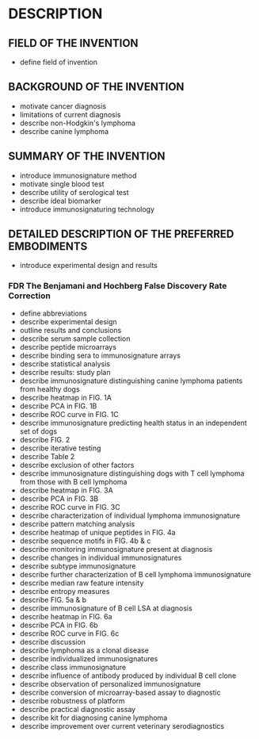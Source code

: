 # DESCRIPTION

## FIELD OF THE INVENTION

- define field of invention

## BACKGROUND OF THE INVENTION

- motivate cancer diagnosis
- limitations of current diagnosis
- describe non-Hodgkin's lymphoma
- describe canine lymphoma

## SUMMARY OF THE INVENTION

- introduce immunosignature method
- motivate single blood test
- describe utility of serological test
- describe ideal biomarker
- introduce immunosignaturing technology

## DETAILED DESCRIPTION OF THE PREFERRED EMBODIMENTS

- introduce experimental design and results

### FDR The Benjamani and Hochberg False Discovery Rate Correction

- define abbreviations
- describe experimental design
- outline results and conclusions
- describe serum sample collection
- describe peptide microarrays
- describe binding sera to immunosignature arrays
- describe statistical analysis
- describe results: study plan
- describe immunosignature distinguishing canine lymphoma patients from healthy dogs
- describe heatmap in FIG. 1A
- describe PCA in FIG. 1B
- describe ROC curve in FIG. 1C
- describe immunosignature predicting health status in an independent set of dogs
- describe FIG. 2
- describe iterative testing
- describe Table 2
- describe exclusion of other factors
- describe immunosignature distinguishing dogs with T cell lymphoma from those with B cell lymphoma
- describe heatmap in FIG. 3A
- describe PCA in FIG. 3B
- describe ROC curve in FIG. 3C
- describe characterization of individual lymphoma immunosignature
- describe pattern matching analysis
- describe heatmap of unique peptides in FIG. 4a
- describe sequence motifs in FIG. 4b & c
- describe monitoring immunosignature present at diagnosis
- describe changes in individual immunosignatures
- describe subtype immunosignature
- describe further characterization of B cell lymphoma immunosignature
- describe median raw feature intensity
- describe entropy measures
- describe FIG. 5a & b
- describe immunosignature of B cell LSA at diagnosis
- describe heatmap in FIG. 6a
- describe PCA in FIG. 6b
- describe ROC curve in FIG. 6c
- describe discussion
- describe lymphoma as a clonal disease
- describe individualized immunosignatures
- describe class immunosignature
- describe influence of antibody produced by individual B cell clone
- describe observation of personalized immunosignature
- describe conversion of microarray-based assay to diagnostic
- describe robustness of platform
- describe practical diagnostic assay
- describe kit for diagnosing canine lymphoma
- describe improvement over current veterinary serodiagnostics

